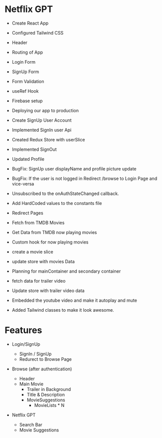 # Netflix GPT

- Create React App
- Configured Tailwind CSS
- Header
- Routing of App
- Login Form
- SignUp Form
- Form Validation
- useRef Hook
- Firebase setup
- Deploying our app to production
- Create SignUp User Account
- Implemented SignIn user Api
- Created Redux Store with userSlice
- Implemented SignOut
- Updated Profile
- BugFix: SignUp user displayName and profile picture update
- BugFix: If the user is not logged in Redirect /browse to Login Page and vice-versa
- Unsubscribed to the onAuthStateChanged callback.
- Add HardCoded values to the constants file

- Redirect Pages
- Fetch from TMDB Movies

- Get Data from TMDB now playing movies

- Custom hook for now playing movies
- create a movie slice
- update store with movies Data
- Planning for mainContainer and secondary container
- fetch data for trailer video
- Update store with trailer video data
- Embedded the youtube video and make it autoplay and mute
- Added Tailwind classes to make it look awesome.



# Features

- Login/SignUp
   - SignIn / SignUp
   - Redurect to Browse Page
- Browse (after authentication)
   - Header
   - Main Movie
        - Trailer in Background
        - Title & Description
        - MovieSuggestions
            - MovieLists * N

- Netflix GPT
    - Search Bar
    - Movie Suggestions